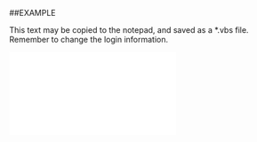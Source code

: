 

##EXAMPLE

This text may be copied to the notepad, and saved as a *.vbs file. Remember to change the login information.

![](../../Examples/vbs/SOAppointment.ActiveLinks.vbs.txt)





